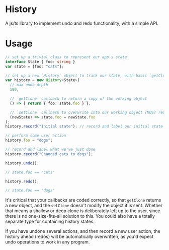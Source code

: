 # History

A js/ts library to implement undo and redo functionality, with a simple API.

# Usage
```ts
// set up a trivial class to represent our app's state
interface State { foo: string }
var state = {foo: "cats"};

// set up a new `History` object to track our state, with basic `getClone` and `setClone` methods
var history = new History<State>(
  // max undo depth
  100,

  // `getClone` callback to return a copy of the working object
  () => { return { foo: state.foo } },

  // `setClone` callback to overwrite into our working object (MUST read properties FROM the object it is sent)
  (newState) => state.foo = newState.foo
);
history.record("Initial state"); // record and label our initial state

// perform some user action
history.foo = "dogs";

// record and label what we've just done
history.record("Changed cats to dogs");

history.undo();

// state.foo == "cats"

history.redo();

// state.foo == "dogs"
```

It's critical that your callbacks are coded correctly, so that `getClone` returns a new object, and the `setClone` doesn't modify the object it is sent. Whether that means a shallow or deep clone is deliberately left up to the user, since there is no one-size-fits-all solution to this. You could also have a totally separate type for containing history states.

If you have undone several actions, and then record a new user action, the history ahead (redos) will be automatically overwritten, as you'd expect undo operations to work in any program.